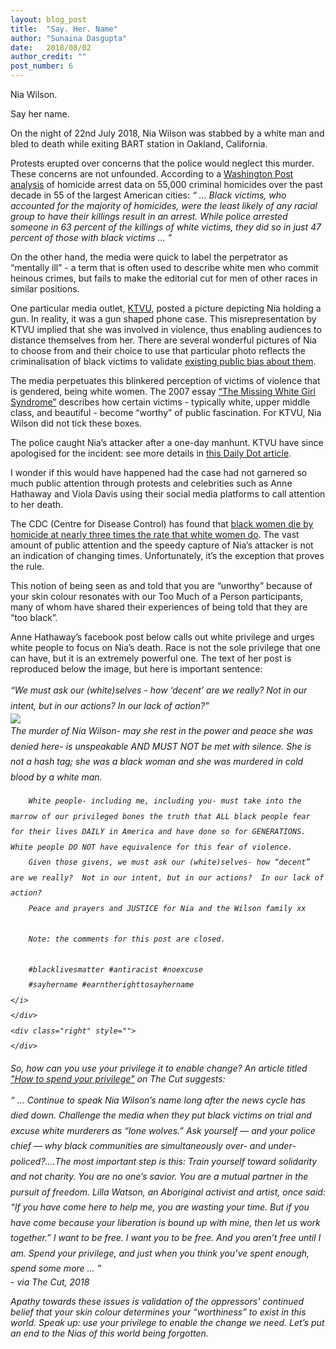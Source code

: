 ```yaml
---
layout: blog_post
title:  "Say. Her. Name"
author: "Sunaina Dasgupta"
date:   2018/08/02
author_credit: ""
post_number: 6
---
```


Nia Wilson. 

Say her name.

On the night of 22nd July 2018, Nia Wilson was stabbed by a white man and bled to death while exiting BART station in Oakland, California. 

Protests erupted over concerns that the police would neglect this murder. These concerns are not unfounded. According to a <a href="https://www.washingtonpost.com/graphics/2018/investigations/unsolved-homicide-database/?utm_term=.e86d1799521c" target="new">Washington Post analysis</a> of homicide arrest data on 55,000 criminal homicides over the past decade in 55 of the largest American cities: *“ ... Black victims, who accounted for the majority of homicides, were the least likely of any racial group to have their killings result in an arrest. While police arrested someone in 63 percent of the killings of white victims, they did so in just 47 percent of those with black victims ... ”* 

On the other hand, the media were quick to label the perpetrator as “mentally ill” - a term that is often used to describe white men who commit heinous crimes, but fails to make the editorial cut for men of other races in similar positions. 

One particular media outlet, <a href="http://www.ktvu.com/S" target="new">KTVU</a>, posted a picture depicting Nia holding a gun. In reality, it was a gun shaped phone case. This misrepresentation by KTVU implied that she was involved in violence, thus enabling audiences to distance themselves from her. There are several wonderful pictures of Nia to choose from and their choice to use that particular photo reflects the criminalisation of black victims to validate <a href="http://www.apa.org/news/press/releases/2017/03/black-men-threatening.aspx" target="new">existing public bias about them</a>.

The media perpetuates this blinkered perception of victims of violence that is gendered, being white women. The 2007 essay <a href="https://policy-practice.oxfam.org.uk/publications/the-missing-white-girl-syndrome-disappeared-women-and-media-activism-131643" target="new">“The Missing White Girl Syndrome”</a> describes how certain victims - typically white, upper middle class, and beautiful - become “worthy” of public fascination. For KTVU, Nia Wilson did not tick these boxes. 

The police caught Nia’s attacker after a one-day manhunt. KTVU have since apologised for the incident: see more details in <a href="https://www.dailydot.com/irl/nia-wilson-ktvu-gun-photo/" target="new">this Daily Dot article</a>.

I wonder if this would have happened had the case had not garnered so much public attention through protests and celebrities such as Anne Hathaway and Viola Davis using their social media platforms to call attention to her death. 

The CDC (Centre for Disease Control) has found that <a href="https://www.newyorker.com/culture/cultural-comment/the-very-american-killing-of-nia-wilson" target="new">black women die by homicide at nearly three times the rate that white women do</a>. The vast amount of public attention and the speedy capture of Nia’s attacker is not an indication of changing times. Unfortunately, it’s the exception that proves the rule.

This notion of being seen as and told that you are “unworthy” because of your skin colour resonates with our Too Much of a Person participants, many of whom have shared their experiences of being told that they are “too black”.

Anne Hathaway’s facebook post below calls out white privilege and urges white people to focus on Nia’s death. Race is not the sole privilege that one can have, but it is an extremely powerful one. The text of her post is reproduced below the image, but here is important sentence:

<div class="blog_body" style="line-height:1.75em;">
	<i>
		“We must ask our (white)selves - how ‘decent’ are we really? Not in our intent, but in our actions? In our lack of action?”
	</i>
</div>

<div class="container-fullwidth">
	<a href="https://www.instagram.com/p/BlqdpDOgNE7/?utm_source=ig_embed&utm_campaign=embed_loading_state_control" target="new"><img class="img-fluid blog_body_img" src="{{site.baseurl}}assets/images/blog/6-2.png" /></a>
	<div class="blog_body" style="line-height:1.75em;">
	<i>
		The murder of Nia Wilson- may she rest in the power and peace she was denied here- is unspeakable AND MUST NOT be met with silence.  She is not a hash tag; she was a black woman and she was murdered in cold blood by a white man.

		White people- including me, including you- must take into the marrow of our privileged bones the truth that ALL black people fear for their lives DAILY in America and have done so for GENERATIONS.  White people DO NOT have equivalence for this fear of violence. 
		Given those givens, we must ask our (white)selves- how “decent” are we really?  Not in our intent, but in our actions?  In our lack of action? 
		Peace and prayers and JUSTICE for Nia and the Wilson family xx

		Note: the comments for this post are closed.

		#blacklivesmatter #antiracist #noexcuse 
		#sayhername #earntherighttosayhername
	</i>
	</div>
	<div class="right" style="">
	</div>
</div>



So, how can you use your privilege it to enable change? An article titled <a href="https://www.thecut.com/2018/08/nia-wilson-spend-your-privilege.html" target="new">"How to spend your privilege"</a> on The Cut suggests:

<div class="blog_body" style="line-height:1.75em;">
	<i>
		“ ... Continue to speak Nia Wilson’s name long after the news cycle has died down. Challenge the media when they put black victims on trial and excuse white murderers as “lone wolves.” Ask yourself — and your police chief — why black communities are simultaneously over- and under-policed?....The most important step is this: Train yourself toward solidarity and not charity. You are no one’s savior. You are a mutual partner in the pursuit of freedom. Lilla Watson, an Aboriginal activist and artist, once said: “If you have come here to help me, you are wasting your time. But if you have come because your liberation is bound up with mine, then let us work together.” I want to be free. I want you to be free. And you aren’t free until I am. Spend your privilege, and just when you think you’ve spent enough, spend some more ... ”
	</i>
</div>
<div class="right" style="">
	-  via The Cut, 2018
</div>

Apathy towards these issues is validation of the oppressors' continued belief that your skin colour determines your “worthiness” to exist in this world. Speak up: use your privilege to enable the change we need. Let’s put an end to the Nias of this world being forgotten.
